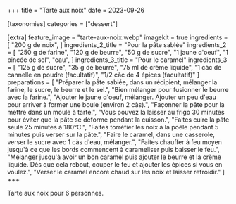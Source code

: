 +++
title = "Tarte aux noix"
date = 2023-09-26

[taxonomies]
categories = ["dessert"]

[extra]
feature_image = "tarte-aux-noix.webp"
imagekit = true
ingredients = [
  "200 g de noix",
]
ingredients_2_title = "Pour la pâte sablée"
ingredients_2 = [
  "250 g de farine",
  "120 g de beurre",
  "50 g de sucre",
  "1 jaune d'oeuf",
  "1 pincée de sel",
  "eau",
]
ingredients_3_title = "Pour le caramel"
ingredients_3 = [
  "125 g de sucre",
  "35 g de beurre",
  "75 ml de crème liquide",
  "1 càc de cannelle en poudre (facultatif)",
  "1/2 càc de 4 épices (facultatif)"
]
preparations = [
  "Préparer la pâte sablée, dans un récipient, mélanger la farine, le sucre, le beurre et le sel.",
  "Bien mélanger pour fusionner le beurre avec la farine.",
  "Ajouter le jaune d'oeuf, mélanger. Ajouter un peu d'eau pour arriver à former une boule (environ 2 càs).",
  "Façonner la pâte pour la mettre dans un moule à tarte.",
  "Vous pouvez la laisser au frigo 30 minutes pour éviter que la pâte se déforme pendant la cuisson.",
  "Faites cuire la pâte seule 25 minutes à 180°C.",
  "Faites torréfier les noix à la poêle pendant 5 minutes puis verser sur la pâte.",
  "Faire le caramel, dans une casserole, verser le sucre avec 1 càs d'eau, mélanger.",
  "Faites chauffer à feu moyen jusqu'à ce que les bords commencent à carameliser puis baisser le feu.",
  "Mélanger jusqu'à avoir un bon caramel puis ajouter le beurre et la crème liquide. Dès que cela rebout, couper le feu et ajouter les épices si vous en voulez.",
  "Verser le caramel encore chaud sur les noix et laisser refroidir."
]
+++

Tarte aux noix pour 6 personnes.

